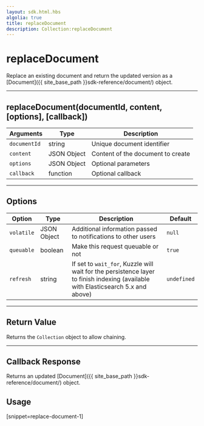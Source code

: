 ```yaml
---
layout: sdk.html.hbs
algolia: true
title: replaceDocument
description: Collection:replaceDocument
---
```

  

# replaceDocument
Replace an existing document and return the updated version as a [Document]({{ site_base_path }}sdk-reference/document/) object.

---

## replaceDocument(documentId, content, [options], [callback])

| Arguments | Type | Description |
|---------------|---------|----------------------------------------|
| ``documentId`` | string | Unique document identifier |
| ``content`` | JSON Object | Content of the document to create |
| ``options`` | JSON Object | Optional parameters |
| ``callback`` | function | Optional callback |

---

## Options

| Option | Type | Description | Default |
|---------------|---------|----------------------------------------|---------|
| ``volatile`` | JSON Object | Additional information passed to notifications to other users | ``null`` |
| ``queuable`` | boolean | Make this request queuable or not  | ``true`` |
| ``refresh`` | string | If set to ``wait_for``, Kuzzle will wait for the persistence layer to finish indexing (available with Elasticsearch 5.x and above) | ``undefined`` |

---

## Return Value

Returns the `Collection` object to allow chaining.

---

## Callback Response

Returns an updated [Document]({{ site_base_path }}sdk-reference/document/) object.

## Usage

[snippet=replace-document-1]
